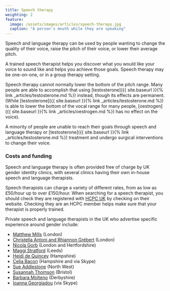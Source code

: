 ```yaml
---
title: Speech therapy
weighting: 2
feature:
  image: /assets/images/articles/speech-therapy.jpg
  caption: "A person's mouth while they are speaking"
---
```


Speech and language therapy can be used by people wanting to change the quality of their voice, raise the pitch of their voice, or lower their average pitch. 

A trained speech therapist helps you discover what you would like your voice to sound like and helps you achieve those goals. Speech therapy may be one-on-one, or in a group therapy setting.

Speech therapy cannot normally lower the bottom of the pitch range. Many people are able to accomplish that using [testosterone]({{ site.baseurl }}{% link _articles/testosterone.md %}) instead, though its effects are permanent. (While [testosterone]({{ site.baseurl }}{% link _articles/testosterone.md %}) is able to lower the bottom of the vocal range for many people, [oestrogen]({{ site.baseurl }}{% link _articles/oestrogen.md %}) has no effect on the voice).

A minority of people are unable to reach their goals through speech and language therapy or [testosterone]({{ site.baseurl }}{% link _articles/testosterone.md %}) treatment and undergo surgical interventions to change their voice.

### Costs and funding

Speech and language therapy is often provided free of charge by UK gender identity clinics, with several clinics having their own in-house speech and language therapists. 

Speech therapists can charge a variety of different rates, from as low as £50/hour up to over £150/hour. When searching for a speech therapist, you should check they are registered with [HCPC UK](https://www.hcpc-uk.org/) by checking on their website. Checking they are an HCPC member helps make sure that your therapist is properly trained.

Private speech and language therapists in the UK who advertise specific experience around gender include:

- [Matthew Mills](http://www.matthewmills.uk.com/) (London)
- [Christella Antoni and Rhiannon Grébert](http://www.christellaantoni.co.uk/) (London)
- [Nicola Gorb](https://voicecommunicationclinic.com/) (London and Hertfordshire)
- [Maggi Stratford](https://www.maggistratford.com/) (Leeds)
- [Heidi de Quincey](http://www.heididequincey.co.uk/) (Hampshire)
- [Celia Bacon](http://vox-humana.net/) (Hampshire and via Skype)
- [Sue Addlestone](http://www.sueaddlestone.co.uk) (North West)
- [Susannah Thomson](http://southbristolvoicetherapy.co.uk) (Bristol)
- [Barbara Molteno](http://www.vocalisptp.co.uk) (Derbyshire)
- [Ioanna Georgiadou](https://www.transvoicetherapy.com) (via Skype)
